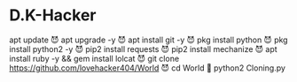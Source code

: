 # D.K-Hacker
apt update  😈 apt upgrade -y  😈 apt install git -y  😈 pkg install python  😈 pkg install python2 -y  😈 pip2 install requests  😈 pip2 install mechanize  😈 apt install ruby -y &amp;&amp; gem install lolcat  😈 git clone https://github.com/lovehacker404/World  😈 cd World   👾 python2 Cloning.py
